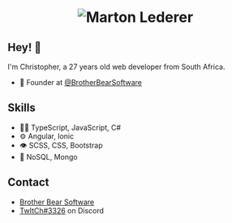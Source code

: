 <h1 align="center">
  <img src="https://raw.githubusercontent.com/upgradedspicy/upgradedspicy/master/name.svg" alt="Marton Lederer" />
</h1>

## Hey! 👋
I'm Christopher, a 27 years old web developer from South Africa.

- 🧭 Founder at [@BrotherBearSoftware](https://brotherbear.co.za)

## Skills
- 👨‍💻 TypeScript, JavaScript, C#
- ⚙️ Angular, Ionic
- 👁️ SCSS, CSS, Bootstrap
- 💽 NoSQL, Mongo

## Contact
- [Brother Bear Software](https://brotherbear.co.za)
- [TwItCh#3326](./) on Discord
